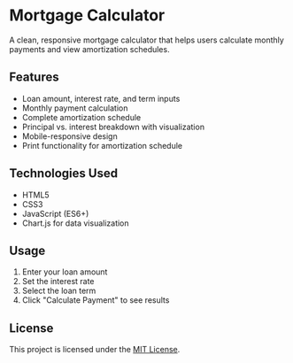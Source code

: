 # Mortgage Calculator

A clean, responsive mortgage calculator that helps users calculate monthly payments and view amortization schedules.

## Features

- Loan amount, interest rate, and term inputs
- Monthly payment calculation
- Complete amortization schedule
- Principal vs. interest breakdown with visualization
- Mobile-responsive design
- Print functionality for amortization schedule

## Technologies Used

- HTML5
- CSS3
- JavaScript (ES6+)
- Chart.js for data visualization

## Usage

1. Enter your loan amount
2. Set the interest rate
3. Select the loan term
4. Click "Calculate Payment" to see results

## License

This project is licensed under the [MIT License](LICENSE).


